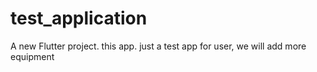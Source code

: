 # test_application

A new Flutter project.
this app. just a test app for user, we will add more equipment
